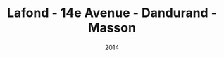 ---
title: Lafond - 14e Avenue - Dandurand - Masson
date: '2014'
type: ruelle_verte
district: rosemont
position: { lng: -73.57349421414237, lat: 45.55349361958244 }
---